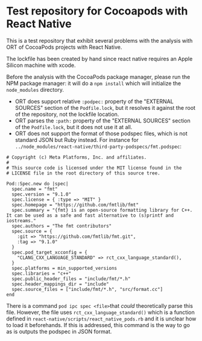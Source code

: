 # Test repository for Cocoapods with React Native

This is a test repository that exhibit several problems with the analysis with ORT of CocoaPods projects with React Native.

The lockfile has been created by hand since react native requires an Apple Silicon machine with xcode.

Before the analysis with the CocoaPods package manager, please run the NPM package manager: it will do a `npm install`
which will initialize the `node_modules` directory.

* ORT does support relative `:podpec:` property of the "EXTERNAL SOURCES" section of the `Podfile.lock`, but it resolves it
against the root of the repository, not the lockfile location.
* ORT parses the `:path:` property of the "EXTERNAL SOURCES" section of the `Podfile.lock`, but it does not use it at
all.
* ORT does not support the format of those podspec files, which is not standard JSON but Ruby instead. For instance for `../node_modules/react-native/third-party-podspecs/fmt.podspec`:

```
# Copyright (c) Meta Platforms, Inc. and affiliates.
#
# This source code is licensed under the MIT license found in the
# LICENSE file in the root directory of this source tree.

Pod::Spec.new do |spec|
  spec.name = "fmt"
  spec.version = "9.1.0"
  spec.license = { :type => "MIT" }
  spec.homepage = "https://github.com/fmtlib/fmt"
  spec.summary = "{fmt} is an open-source formatting library for C++. It can be used as a safe and fast alternative to (s)printf and iostreams."
  spec.authors = "The fmt contributors"
  spec.source = {
    :git => "https://github.com/fmtlib/fmt.git",
    :tag => "9.1.0"
  }
  spec.pod_target_xcconfig = {
    "CLANG_CXX_LANGUAGE_STANDARD" => rct_cxx_language_standard(),
  }
  spec.platforms = min_supported_versions
  spec.libraries = "c++"
  spec.public_header_files = "include/fmt/*.h"
  spec.header_mappings_dir = "include"
  spec.source_files = ["include/fmt/*.h", "src/format.cc"]
end
```

There is a command `pod ipc spec <file>`that _could_ theoretically parse this file.
However, the file uses `rct_cxx_language_standard()` which is a function defined in
`react-native/scripts/react_native_pods.rb` and it is unclear how to load it beforehands.
If this is addressed, this command is the way to go as is outputs the podspec in JSON format.